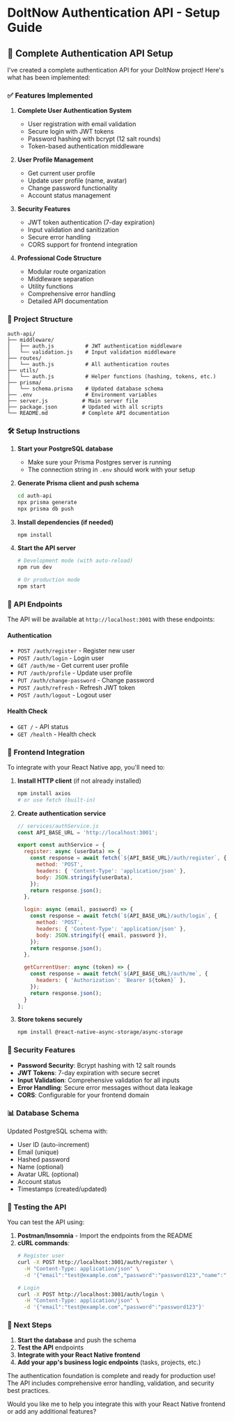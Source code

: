 # DoItNow Authentication API - Setup Guide

## 🚀 Complete Authentication API Setup

I've created a complete authentication API for your DoItNow project! Here's what has been implemented:

### ✅ Features Implemented

1. **Complete User Authentication System**
   - User registration with email validation
   - Secure login with JWT tokens
   - Password hashing with bcrypt (12 salt rounds)
   - Token-based authentication middleware

2. **User Profile Management**
   - Get current user profile
   - Update user profile (name, avatar)
   - Change password functionality
   - Account status management

3. **Security Features**
   - JWT token authentication (7-day expiration)
   - Input validation and sanitization
   - Secure error handling
   - CORS support for frontend integration

4. **Professional Code Structure**
   - Modular route organization
   - Middleware separation
   - Utility functions
   - Comprehensive error handling
   - Detailed API documentation

### 📁 Project Structure

```
auth-api/
├── middleware/
│   ├── auth.js          # JWT authentication middleware
│   └── validation.js    # Input validation middleware
├── routes/
│   └── auth.js          # All authentication routes
├── utils/
│   └── auth.js          # Helper functions (hashing, tokens, etc.)
├── prisma/
│   └── schema.prisma    # Updated database schema
├── .env                 # Environment variables
├── server.js           # Main server file
├── package.json        # Updated with all scripts
└── README.md           # Complete API documentation
```

### 🛠 Setup Instructions

1. **Start your PostgreSQL database**
   - Make sure your Prisma Postgres server is running
   - The connection string in `.env` should work with your setup

2. **Generate Prisma client and push schema**
   ```bash
   cd auth-api
   npx prisma generate
   npx prisma db push
   ```

3. **Install dependencies (if needed)**
   ```bash
   npm install
   ```

4. **Start the API server**
   ```bash
   # Development mode (with auto-reload)
   npm run dev

   # Or production mode
   npm start
   ```

### 🔗 API Endpoints

The API will be available at `http://localhost:3001` with these endpoints:

#### Authentication
- `POST /auth/register` - Register new user
- `POST /auth/login` - Login user
- `GET /auth/me` - Get current user profile
- `PUT /auth/profile` - Update user profile
- `PUT /auth/change-password` - Change password
- `POST /auth/refresh` - Refresh JWT token
- `POST /auth/logout` - Logout user

#### Health Check
- `GET /` - API status
- `GET /health` - Health check

### 📱 Frontend Integration

To integrate with your React Native app, you'll need to:

1. **Install HTTP client** (if not already installed)
   ```bash
   npm install axios
   # or use fetch (built-in)
   ```

2. **Create authentication service**
   ```javascript
   // services/authService.js
   const API_BASE_URL = 'http://localhost:3001';

   export const authService = {
     register: async (userData) => {
       const response = await fetch(`${API_BASE_URL}/auth/register`, {
         method: 'POST',
         headers: { 'Content-Type': 'application/json' },
         body: JSON.stringify(userData),
       });
       return response.json();
     },

     login: async (email, password) => {
       const response = await fetch(`${API_BASE_URL}/auth/login`, {
         method: 'POST',
         headers: { 'Content-Type': 'application/json' },
         body: JSON.stringify({ email, password }),
       });
       return response.json();
     },

     getCurrentUser: async (token) => {
       const response = await fetch(`${API_BASE_URL}/auth/me`, {
         headers: { 'Authorization': `Bearer ${token}` },
       });
       return response.json();
     }
   };
   ```

3. **Store tokens securely**
   ```bash
   npm install @react-native-async-storage/async-storage
   ```

### 🔐 Security Features

- **Password Security**: Bcrypt hashing with 12 salt rounds
- **JWT Tokens**: 7-day expiration with secure secret
- **Input Validation**: Comprehensive validation for all inputs
- **Error Handling**: Secure error messages without data leakage
- **CORS**: Configurable for your frontend domain

### 📊 Database Schema

Updated PostgreSQL schema with:
- User ID (auto-increment)
- Email (unique)
- Hashed password
- Name (optional)
- Avatar URL (optional)
- Account status
- Timestamps (created/updated)

### 🧪 Testing the API

You can test the API using:

1. **Postman/Insomnia** - Import the endpoints from the README
2. **cURL commands**:
   ```bash
   # Register user
   curl -X POST http://localhost:3001/auth/register \
     -H "Content-Type: application/json" \
     -d '{"email":"test@example.com","password":"password123","name":"Test User"}'

   # Login
   curl -X POST http://localhost:3001/auth/login \
     -H "Content-Type: application/json" \
     -d '{"email":"test@example.com","password":"password123"}'
   ```

### 🚀 Next Steps

1. **Start the database** and push the schema
2. **Test the API** endpoints
3. **Integrate with your React Native frontend**
4. **Add your app's business logic endpoints** (tasks, projects, etc.)

The authentication foundation is complete and ready for production use! The API includes comprehensive error handling, validation, and security best practices.

Would you like me to help you integrate this with your React Native frontend or add any additional features?
